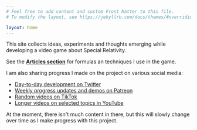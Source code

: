 ```yaml
---
# Feel free to add content and custom Front Matter to this file.
# To modify the layout, see https://jekyllrb.com/docs/themes/#overriding-theme-defaults

layout: home
---
```


This site collects ideas, experiments and thoughts emerging while developing
a video game about Special Relativity.

See the **[Articles section](articles)** for formulas an techniques I use in the game.

I am also sharing progress I made on the project on various social media:

- [Day-to-day development on Twitter](https://www.twitter.com/relativisticg)
- [Weekly progress updates and demos on Patreon](https://www.patreon.com/relativisticgame)
- [Random videos on TikTok](https://www.tiktok.com/@relativisticgame)
- [Longer videos on selected topics in YouTube](https://www.youtube.com/@relativisticgame)

At the moment, there isn't much content in there, but this will slowly change over time
as I make progress with this project.
